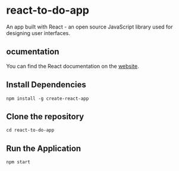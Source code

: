 # react-to-do-app

An app built with React - an open source JavaScript library used for designing user interfaces.


## ocumentation
You can find the React documentation on the [website](https://reactjs.org/).


## Install Dependencies

```
npm install -g create-react-app
```

## Clone the repository

```
cd react-to-do-app
```

## Run the Application

```
npm start
```
